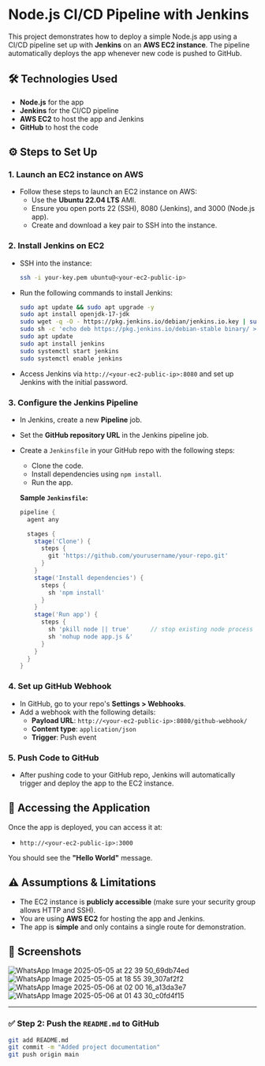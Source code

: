 # Node.js CI/CD Pipeline with Jenkins

This project demonstrates how to deploy a simple Node.js app using a CI/CD pipeline set up with **Jenkins** on an **AWS EC2 instance**. The pipeline automatically deploys the app whenever new code is pushed to GitHub.

## 🛠️ **Technologies Used**

- **Node.js** for the app
- **Jenkins** for the CI/CD pipeline
- **AWS EC2** to host the app and Jenkins
- **GitHub** to host the code

## ⚙️ **Steps to Set Up**

### 1. **Launch an EC2 instance on AWS**
   - Follow these steps to launch an EC2 instance on AWS:
     - Use the **Ubuntu 22.04 LTS** AMI.
     - Ensure you open ports 22 (SSH), 8080 (Jenkins), and 3000 (Node.js app).
     - Create and download a key pair to SSH into the instance.

### 2. **Install Jenkins on EC2**
   - SSH into the instance:
     ```bash
     ssh -i your-key.pem ubuntu@<your-ec2-public-ip>
     ```
   - Run the following commands to install Jenkins:
     ```bash
     sudo apt update && sudo apt upgrade -y
     sudo apt install openjdk-17-jdk
     sudo wget -q -O - https://pkg.jenkins.io/debian/jenkins.io.key | sudo apt-key add -
     sudo sh -c 'echo deb https://pkg.jenkins.io/debian-stable binary/ > /etc/apt/sources.list.d/jenkins.list'
     sudo apt update
     sudo apt install jenkins
     sudo systemctl start jenkins
     sudo systemctl enable jenkins
     ```
   - Access Jenkins via `http://<your-ec2-public-ip>:8080` and set up Jenkins with the initial password.

### 3. **Configure the Jenkins Pipeline**
   - In Jenkins, create a new **Pipeline** job.
   - Set the **GitHub repository URL** in the Jenkins pipeline job.
   - Create a `Jenkinsfile` in your GitHub repo with the following steps:
     - Clone the code.
     - Install dependencies using `npm install`.
     - Run the app.

     **Sample `Jenkinsfile`:**

     ```groovy
     pipeline {
       agent any

       stages {
         stage('Clone') {
           steps {
             git 'https://github.com/yourusername/your-repo.git'
           }
         }
         stage('Install dependencies') {
           steps {
             sh 'npm install'
           }
         }
         stage('Run app') {
           steps {
             sh 'pkill node || true'      // stop existing node process
             sh 'nohup node app.js &'
           }
         }
       }
     }
     ```

### 4. **Set up GitHub Webhook**
   - In GitHub, go to your repo's **Settings > Webhooks**.
   - Add a webhook with the following details:
     - **Payload URL**: `http://<your-ec2-public-ip>:8080/github-webhook/`
     - **Content type**: `application/json`
     - **Trigger**: Push event

### 5. **Push Code to GitHub**
   - After pushing code to your GitHub repo, Jenkins will automatically trigger and deploy the app to the EC2 instance.

## 🚀 **Accessing the Application**

Once the app is deployed, you can access it at:
- `http://<your-ec2-public-ip>:3000`

You should see the **"Hello World"** message.

## ⚠️ **Assumptions & Limitations**

- The EC2 instance is **publicly accessible** (make sure your security group allows HTTP and SSH).
- You are using **AWS EC2** for hosting the app and Jenkins.
- The app is **simple** and only contains a single route for demonstration.

## 📸 **Screenshots**

![WhatsApp Image 2025-05-05 at 22 39 50_69db74ed](https://github.com/user-attachments/assets/0f4330c3-f0e9-46c2-9c3b-646c5d079480)
![WhatsApp Image 2025-05-05 at 18 55 39_307af2f2](https://github.com/user-attachments/assets/cb4df055-299a-4e8d-ba5d-6b605c127dc6)
![WhatsApp Image 2025-05-06 at 02 00 16_a13da3e7](https://github.com/user-attachments/assets/f44d7716-e11c-45ec-bec7-e394bba1831c)
![WhatsApp Image 2025-05-06 at 01 43 30_c0fd4f15](https://github.com/user-attachments/assets/5e8a3d06-0aae-47d5-9b2d-59ff6e209ad7)



---

### ✅ Step 2: Push the `README.md` to GitHub

```bash
git add README.md
git commit -m "Added project documentation"
git push origin main
